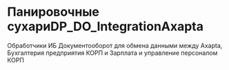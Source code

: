 # Панировочные сухариDP_DO_IntegrationAxapta
Обработчики ИБ Документооборот для обмена данными между Axapta, Бухгалтерия предприятия КОРП и Зарплата и управление персоналом КОРП
